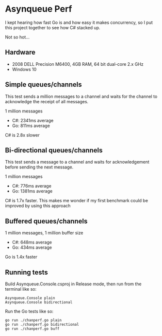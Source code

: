 # Asynqueue Perf

I kept hearing how fast Go is and how easy it makes concurrency, so I put this project together to see how C# stacked up.

Not so hot... 

## Hardware

- 2008 DELL Precision M6400, 4GB RAM, 64 bit dual-core 2.x GHz
- Windows 10

## Simple queues/channels

This test sends a million messages to a channel and waits for the channel to acknowledge the receipt of all messages.

1 million messages

- C#: 2341ms average
- Go: 811ms average

C# is 2.8x slower

## Bi-directional queues/channels

This test sends a message to a channel and waits for acknowledgement before sending the next message.

1 million messages

- C#: 776ms average
- Go: 1381ms average

C# is 1.7x faster. This makes me wonder if my first benchmark could be improved by using this approach

## Buffered queues/channels

1 million messages, 1 million buffer size

- C#: 648ms average
- Go: 434ms average

Go is 1.4x faster

## Running tests

Build Asynqueue.Console.csproj in Release mode, then run from the terminal like so:

    Asynqueue.Console plain
    Asynqueue.Console bidirectional

Run the Go tests like so:
 
    go run ./chanperf.go plain
    go run ./chanperf.go bidirectional
    go run ./chanperf.go buff